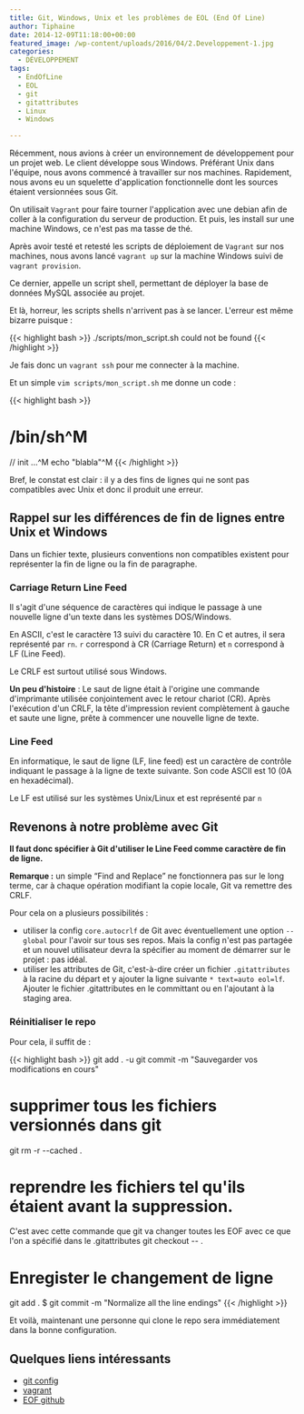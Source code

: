 ```yaml
---
title: Git, Windows, Unix et les problèmes de EOL (End Of Line)
author: Tiphaine
date: 2014-12-09T11:18:00+00:00
featured_image: /wp-content/uploads/2016/04/2.Developpement-1.jpg
categories:
  - DÉVELOPPEMENT
tags:
  - EndOfLine
  - EOL
  - git
  - gitattributes
  - Linux
  - Windows

---
```

Récemment, nous avions à créer un environnement de développement pour un projet web. Le client développe sous Windows. Préférant Unix dans l'équipe, nous avons commencé à travailler sur nos machines. Rapidement, nous avons eu un squelette d'application fonctionnelle dont les sources étaient versionnées sous Git.

On utilisait `Vagrant` pour faire tourner l'application avec une debian afin de coller à la configuration du serveur de production. Et puis, les install sur une machine Windows, ce n'est pas ma tasse de thé.

Après avoir testé et retesté les scripts de déploiement de `Vagrant` sur nos machines, nous avons lancé `vagrant up` sur la machine Windows suivi de `vagrant provision`.
  
Ce dernier, appelle un script shell, permettant de déployer la base de données MySQL associée au projet.

Et là, horreur, les scripts shells n'arrivent pas à se lancer. L'erreur est même bizarre puisque :

{{< highlight bash >}}
./scripts/mon_script.sh could not be found
{{< /highlight >}}

Je fais donc un `vagrant ssh` pour me connecter à la machine.

Et un simple `vim scripts/mon_script.sh` me donne un code :

{{< highlight bash >}}
# /bin/sh^M
// init ...^M
echo "blabla"^M
{{< /highlight >}}

Bref, le constat est clair : il y a des fins de lignes qui ne sont pas compatibles avec Unix et donc il produit une erreur.

## Rappel sur les différences de fin de lignes entre Unix et Windows

Dans un fichier texte, plusieurs conventions non compatibles existent pour représenter la fin de ligne ou la fin de paragraphe.

### Carriage Return Line Feed

Il s'agit d'une séquence de caractères qui indique le passage à une nouvelle ligne d'un texte dans les systèmes DOS/Windows.

En ASCII, c'est le caractère 13 suivi du caractère 10. En C et autres, il sera représenté par `rn`. `r` correspond à CR (Carriage Return) et `n` correspond à LF (Line Feed).

Le CRLF est surtout utilisé sous Windows.

**Un peu d'histoire** : Le saut de ligne était à l'origine une commande d'imprimante utilisée conjointement avec le retour chariot (CR). Après l'exécution d'un CRLF, la tête d'impression revient complètement à gauche et saute une ligne, prête à commencer une nouvelle ligne de texte.

### Line Feed

En informatique, le saut de ligne (LF, line feed) est un caractère de contrôle indiquant le passage à la ligne de texte suivante. Son code ASCII est 10 (0A en hexadécimal).

Le LF est utilisé sur les systèmes Unix/Linux et est représenté par `n`

## Revenons à notre problème avec Git

**Il faut donc spécifier à Git d'utiliser le Line Feed comme caractère de fin de ligne.**

**Remarque :** un simple “Find and Replace” ne fonctionnera pas sur le long terme, car à chaque opération modifiant la copie locale, Git va remettre des CRLF.

Pour cela on a plusieurs possibilités :

* utiliser la config `core.autocrlf` de Git avec éventuellement une option `--global` pour l'avoir sur tous ses repos. Mais la config n'est pas partagée et un nouvel utilisateur devra la spécifier au moment de démarrer sur le projet : pas idéal.
* utiliser les attributes de Git, c'est-à-dire créer un fichier `.gitattributes` à la racine du départ et y ajouter la ligne suivante `* text=auto eol=lf`. Ajouter le fichier .gitattributes en le committant ou en l'ajoutant à la staging area.

### Réinitialiser le repo

Pour cela, il suffit de :

{{< highlight bash >}}
git add . -u
git commit -m "Sauvegarder vos modifications en cours"
# supprimer tous les fichiers versionnés dans git
git rm -r --cached .
# reprendre les fichiers tel qu'ils étaient avant la suppression.
C'est avec cette commande que git va changer toutes les EOF avec
ce que l'on a spécifié dans le .gitattributes
git checkout -- .
# Enregister le changement de ligne
git add .
$ git commit -m "Normalize all the line endings"
{{< /highlight >}}

Et voilà, maintenant une personne qui clone le repo sera immédiatement dans la bonne configuration.

## Quelques liens intéressants

* [git config](http://git-scm.com/docs/git-config)
* [vagrant](https://www.vagrantup.com/)
* [EOF github](https://help.github.com/articles/dealing-with-line-endings/)
